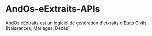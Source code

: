 # AndOs-eExtraits-APIs
AndOs eExtraits est un logiciel de génération  d'etxraits d'États Civils (Naissances, Mariages, Décès)

